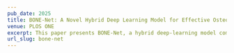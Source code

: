 ```yaml
---
pub_date: 2025
title: BONE-Net: A Novel Hybrid Deep Learning Model for Effective Osteoporosis Detection
venue: PLOS ONE
excerpt: This paper presents BONE-Net, a hybrid deep-learning model combining DenseNet169, Vision Transformer, and Attention Module for osteoporosis detection. Accepted with minor revision.
url_slug: bone-net
---
```


